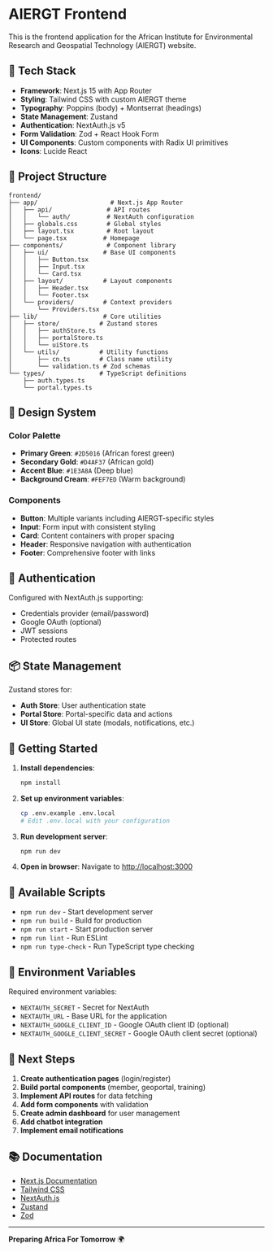 # AIERGT Frontend

This is the frontend application for the African Institute for Environmental Research and Geospatial Technology (AIERGT) website.

## 🚀 Tech Stack

- **Framework**: Next.js 15 with App Router
- **Styling**: Tailwind CSS with custom AIERGT theme
- **Typography**: Poppins (body) + Montserrat (headings)
- **State Management**: Zustand
- **Authentication**: NextAuth.js v5
- **Form Validation**: Zod + React Hook Form
- **UI Components**: Custom components with Radix UI primitives
- **Icons**: Lucide React

## 📁 Project Structure

```
frontend/
├── app/                    # Next.js App Router
│   ├── api/               # API routes
│   │   └── auth/          # NextAuth configuration
│   ├── globals.css        # Global styles
│   ├── layout.tsx         # Root layout
│   └── page.tsx          # Homepage
├── components/            # Component library
│   ├── ui/               # Base UI components
│   │   ├── Button.tsx
│   │   ├── Input.tsx
│   │   └── Card.tsx
│   ├── layout/           # Layout components
│   │   ├── Header.tsx
│   │   └── Footer.tsx
│   └── providers/        # Context providers
│       └── Providers.tsx
├── lib/                  # Core utilities
│   ├── store/           # Zustand stores
│   │   ├── authStore.ts
│   │   ├── portalStore.ts
│   │   └── uiStore.ts
│   └── utils/           # Utility functions
│       ├── cn.ts        # Class name utility
│       └── validation.ts # Zod schemas
└── types/               # TypeScript definitions
    ├── auth.types.ts
    └── portal.types.ts
```

## 🎨 Design System

### Color Palette
- **Primary Green**: `#2D5016` (African forest green)
- **Secondary Gold**: `#D4AF37` (African gold)
- **Accent Blue**: `#1E3A8A` (Deep blue)
- **Background Cream**: `#FEF7ED` (Warm background)

### Components
- **Button**: Multiple variants including AIERGT-specific styles
- **Input**: Form input with consistent styling
- **Card**: Content containers with proper spacing
- **Header**: Responsive navigation with authentication
- **Footer**: Comprehensive footer with links

## 🔐 Authentication

Configured with NextAuth.js supporting:
- Credentials provider (email/password)
- Google OAuth (optional)
- JWT sessions
- Protected routes

## 📦 State Management

Zustand stores for:
- **Auth Store**: User authentication state
- **Portal Store**: Portal-specific data and actions
- **UI Store**: Global UI state (modals, notifications, etc.)

## 🚀 Getting Started

1. **Install dependencies**:
   ```bash
   npm install
   ```

2. **Set up environment variables**:
   ```bash
   cp .env.example .env.local
   # Edit .env.local with your configuration
   ```

3. **Run development server**:
   ```bash
   npm run dev
   ```

4. **Open in browser**:
   Navigate to [http://localhost:3000](http://localhost:3000)

## 🔧 Available Scripts

- `npm run dev` - Start development server
- `npm run build` - Build for production
- `npm run start` - Start production server
- `npm run lint` - Run ESLint
- `npm run type-check` - Run TypeScript type checking

## 📝 Environment Variables

Required environment variables:
- `NEXTAUTH_SECRET` - Secret for NextAuth
- `NEXTAUTH_URL` - Base URL for the application
- `NEXTAUTH_GOOGLE_CLIENT_ID` - Google OAuth client ID (optional)
- `NEXTAUTH_GOOGLE_CLIENT_SECRET` - Google OAuth client secret (optional)

## 🎯 Next Steps

1. **Create authentication pages** (login/register)
2. **Build portal components** (member, geoportal, training)
3. **Implement API routes** for data fetching
4. **Add form components** with validation
5. **Create admin dashboard** for user management
6. **Add chatbot integration**
7. **Implement email notifications**

## 📚 Documentation

- [Next.js Documentation](https://nextjs.org/docs)
- [Tailwind CSS](https://tailwindcss.com/docs)
- [NextAuth.js](https://next-auth.js.org/)
- [Zustand](https://github.com/pmndrs/zustand)
- [Zod](https://zod.dev/)

---

**Preparing Africa For Tomorrow** 🌍